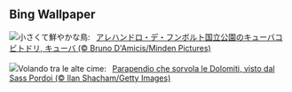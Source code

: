 ## Bing Wallpaper
![](https://www.bing.com/th?id=OHR.CubanTody_JA-JP0587764266_UHD.jpg&w=1000)小さくて鮮やかな鳥:&nbsp;&ensp;[アレハンドロ・デ・フンボルト国立公園のキューバコビトドリ, キューバ (© Bruno D'Amicis/Minden Pictures)](https://www.bing.com/th?id=OHR.CubanTody_JA-JP0587764266_UHD.jpg)
<br><br/>
![](https://www.bing.com/th?id=OHR.DolomitesParaglider_IT-IT3096263531_UHD.jpg&w=1000)Volando tra le alte cime:&nbsp;&ensp;[Parapendio che sorvola le Dolomiti, visto dal Sass Pordoi (© Ilan Shacham/Getty Images)](https://www.bing.com/th?id=OHR.DolomitesParaglider_IT-IT3096263531_UHD.jpg)
<br><br/>
